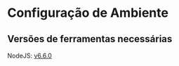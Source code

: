 # Configuração de Ambiente
## Versões de ferramentas necessárias

NodeJS: [v6.6.0](https://nodejs.org/en/download/current/) <br />
